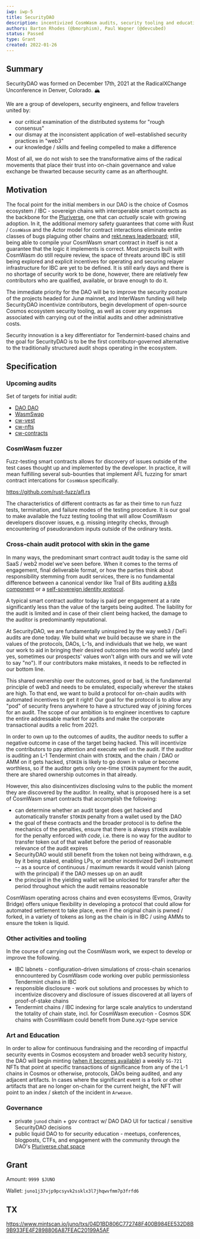```yaml
---
iwp: iwp-5
title: SecurityDAO
description: incentivized CosmWasm audits, security tooling and education for Cosmos / IBC
authors: Barton Rhodes (@bmorphism), Paul Wagner (@devcubed)
status: Passed
type: Grant
created: 2022-01-26
---
```

## Summary
SecurityDAO was formed on December 17th, 2021 at the RadicalXChange Unconference in Denver, Colorado. 🏔

We are a group of developers, security engineers, and fellow travelers united by:

- our critical examination of the distributed systems for "rough consensus"
- our dismay at the inconsistent application of well-established security practices in "web3"
- our knowledge / skills and feeling compelled to make a difference

Most of all, we do not wish to see the transformative aims of the radical movements that place their trust into on-chain governance and value exchange be thwarted because security came as an afterthought.

## Motivation
The focal point for the initial members in our DAO is the choice of Cosmos ecosystem / IBC - sovereign chains with interoperable smart contracts as the backbone for the [Pluriverse](https://pluriverse.world/), one that can _actually_ scale with growing adoption. In it, the additional memory safety guarantees that come with Rust / `CosmWasm` and the Actor model for contract interactions eliminate entire classes of bugs plaguing other chains and [rekt.news leaderboard](https://rekt.news/leaderboard/); still, being able to compile your CosmWasm smart contract in itself is not a guarantee that the logic it implements is correct. Most projects built with CosmWasm do still require review, the space of threats around IBC is still being explored and explicit incentives for operating and securing relayer infrastructure for IBC are yet to be defined. It is still early days and there is no shortage of security work to be done, however, there are relatively few contributors who are qualified, available, or brave enough to do it.

The immediate priority for the DAO will be to improve the security posture of the projects headed for Junø mainnet, and InterWasm funding will help SecurityDAO incentivize contributors, begin development of open-source Cosmos ecosystem security tooling, as well as cover any expenses associated with carrying out of the initial audits and other administrative costs.

Security innovation is a key differentiator for Tendermint-based chains and the goal for SecurityDAO is to be the first contributor-governed alternative to the traditionally structured audit shops operating in the ecosystem.

## Specification

### Upcoming audits

Set of targets for initial audit:

- [DAO DAO](https://daodao.zone)
- [WasmSwap](https://github.com/Wasmswap)
- [cw-vest](https://github.com/ben2x4/cw-vest)
- [cw-nfts](https://github.com/CosmWasm/cw-nfts)
- [cw-contracts](https://github.com/InterWasm/cw-contracts)

### CosmWasm fuzzer
Fuzz-testing smart contracts allows for discovery of issues outside of the test cases thought up and implemented by the developer. In practice, it will mean fulfilling several sub-bounties that implement AFL fuzzing for smart contract intercations for `CosmWasm` specifically.

https://github.com/rust-fuzz/afl.rs

The characteristics of different contracts as far as their time to run fuzz tests, termination, and failure modes of the testing procedure. It is our goal to make available the fuzz testing tooling that will allow CosmWasm developers discover issues, e.g. missing integrity checks, through encountering of pseudorandom inputs outside of the ordinary tests.

### Cross-chain audit protocol with skin in the game
In many ways, the predominant smart contract audit today is the same old SaaS / web2 model we've seen before.
When it comes to the terms of engagement, final deliverable format, or how the parties think about responsibility stemming from audit services, there is no fundamental difference between a canonical vendor like Trail of Bits auditing [a k8s component](https://github.com/etcd-io/etcd/blob/main/security/SECURITY_AUDIT.pdf) or a [self-sovereign identity protocol](https://github.com/mykeylab/keyid-eth-contracts/blob/master/reports/Trail%20of%20Bits%20Verification%20Report%20for%20MYKEY(2020-09-14).pdf).

A typical smart contract auditor today is paid per engagement at a rate significantly less than the value of the targets being audited. The liability for the audit is limited and in case of their client being hacked, the damage to the auditor is predominantly reputational.

At SecurityDAO, we are fundamentally uninspired by the way web3 / DeFi audits are done today. We build what we build because we share in the values of the protocols, DAOs, L-1s, and individuals that we help, we want our work to aid in bringing their desired outcomes into the world safely (and yes, sometimes our prospects' values won't align with ours and we will vote to say "no"). If our contributors make mistakes, it needs to be reflected in our bottom line.

This shared ownership over the outcomes, good or bad, is the fundamental principle of web3 and needs to be emulated, especially wherever the stakes are high. To that end, we want to build a protocol for on-chain audits with automated incentives to get it right! Our goal for the protocol is to allow any "pod" of security frens anywhere to have a structured way of joining forces for an audit. The scope of our ambition is to engineer incentives to capture the entire addressable market for audits and make the corporate transactional audits a relic from 2021.

In order to own up to the outcomes of audits, the auditor needs to suffer a negative outcome in case of the target being hacked. This will incentivize the contributors to pay attention and execute well on the audit. If the auditor is auditing an L-1 Tendermint chain with `$TOKEN`, and the chain / DAO or AMM on it gets hacked, `$TOKEN` is likely to go down in value or become worthless, so if the auditor gets only one-time `$TOKEN` payment for the audit, there are shared ownership outcomes in that already.

However, this also disincentivizes disclosing vulns to the public the moment they are discovered by the auditor. In reality, what is proposed here is a set of CosmWasm smart contracts that accomplish the following:
- can determine whether an audit target does get hacked and automatically transfer `$TOKEN` penalty from a wallet used by the DAO
- the goal of these contracts and the broader protocol is to define the mechanics of the penalties, ensure that there is always `$TOKEN` available for the penalty enforced _with code_, i.e. there is no way for the auditor to transfer token out of that wallet before the period of reasonable relevance of the audit expires
- SecurityDAO would still benefit from the token not being withdrawn, e.g. by it being staked, enabling LPs, or another incentivized DeFi instrument -- as a source of continuous / maximum rewards it would vanish (along with the principal) if the DAO messes up on an audit
- the principal in the yielding wallet will be unlocked for transfer after the period throughout which the audit remains reasonable


CosmWasm operating across chains and even ecosystems (Evmos, Gravity Bridge) offers unique flexibility in developing a protocol that could allow for automated settlement to take place, even if the original chain is pwned / forked, in a variety of tokens as long as the chain is in IBC / using AMMs to ensure the token is liquid.

### Other activities and tooling
In the course of carrying out the CosmWasm work, we expect to develop or improve the following.

- IBC labnets - configuration-driven simulations of cross-chain scenarios enncountered by CosmWasm code working over public permissionless Tendermint chains in IBC
- responsible disclosure - work out solutions and processes by which to incentivize discovery and disclosure of issues discovered at all layers of proof-of-stake chains
- Tendermint chains / IBC indexing for large scale analytics to understand the totality of chain state, incl. for CosmWasm execution - Cosmos SDK chains with CosmWasm could benefit from Dune.xyz-type service


### Art and Education
In order to allow for continuous fundraising and the recording of impactful security events in Cosmos ecosystem and broader web3 security history, the DAO will begin minting ([when it becomes available](https://mirror.xyz/stargazezone.eth/Ozp8kRUsnGyN46lV3-5I57tB_LxRtlyTN176yL_T0f8)) a weekly `SG-721` NFTs that point at specific transactions of significance from any of the L-1 chains in Cosmos or otherwise, protocols, DAOs being audited, and any adjacent artifacts. In cases where the significant event is a fork or other artifacts that are no longer on-chain for the current height, the NFT will point to an index / sketch of the incident in `Arweave`.

### Governance

- private `junod` chain + gov contract w/ DAO DAO UI for tactical / sensitive SecurityDAO decisions
- public liquid DAO to for security education - meetups, conferences, blogposts, CTFs, and engagement with the community through the DAO's [Pluriverse chat space](https://invasive.dao.surgery)

## Grant

Amount: `9999 $JUNO`

Wallet: `juno1j37vjp9pcsyvk2ssklx3l7jhqwvfmm7p3frfd6`

## TX

https://www.mintscan.io/juno/txs/04D1BD806C772748F400B984EE532D8B9B933FE4F2898806A87FEAC20199A5AF
